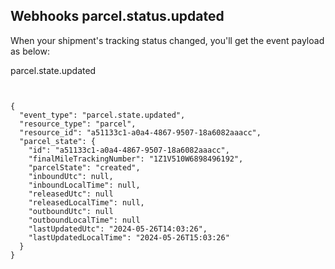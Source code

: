 ## Webhooks parcel.status.updated

When your shipment's tracking status changed, you'll get the event payload as below:

parcel.state.updated
<pre style="float: left">
<code>
{
  "event_type": "parcel.state.updated",
  "resource_type": "parcel",
  "resource_id": "a51133c1-a0a4-4867-9507-18a6082aaacc",
  "parcel_state": {
    "id": "a51133c1-a0a4-4867-9507-18a6082aaacc",
    "finalMileTrackingNumber": "1Z1V510W6898496192",
    "parcelState": "created",
    "inboundUtc": null,
    "inboundLocalTime": null,
    "releasedUtc": null
    "releasedLocalTime": null,
    "outboundUtc": null
    "outboundLocalTime": null
    "lastUpdatedUtc": "2024-05-26T14:03:26",
    "lastUpdatedLocalTime": "2024-05-26T15:03:26"
  }
}
</code>
</pre>







